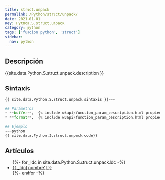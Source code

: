 ```yaml
---
title: struct.unpack
permalink: /Python/struct/unpack/
date: 2021-01-01
key: Python.S.struct.unpack
category: python
tags: ['funcion python', 'struct']
sidebar: 
  nav: python
---
```


## Descripción
{{site.data.Python.S.struct.unpack.description }}

## Sintaxis
~~~python
{{ site.data.Python.S.struct.unpack.sintaxis }}~~~

## Parámetros
* **buffer**,  {% include w3api/function_param_description.html propiedad=site.data.Python.S.struct.unpack valor="buffer" %}
* **format**,  {% include w3api/function_param_description.html propiedad=site.data.Python.S.struct.unpack valor="format" %}

## Ejemplo
~~~python
{{ site.data.Python.S.struct.unpack.code}}
~~~

## Artículos
<ul>
{%- for _ldc in site.data.Python.S.struct.unpack.ldc -%}
   <li>
       <a href="{{_ldc['url'] }}">{{ _ldc['nombre'] }}</a>
   </li>
{%- endfor -%}
</ul>
